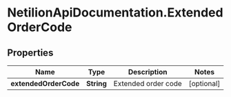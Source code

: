 # NetilionApiDocumentation.ExtendedOrderCode

## Properties
Name | Type | Description | Notes
------------ | ------------- | ------------- | -------------
**extendedOrderCode** | **String** | Extended order code | [optional] 


